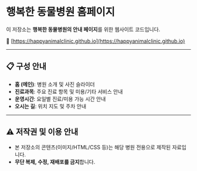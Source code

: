# 행복한 동물병원 홈페이지

이 저장소는 **행복한 동물병원의 안내 페이지**를 위한 웹사이트 코드입니다.  

🔗 [https://happyanimalclinic.github.io](https://happyanimalclinic.github.io)

---

## 📋 구성 안내

- **홈 (메인)**: 병원 소개 및 사진 슬라이더
- **진료과목**: 주요 진료 항목 및 미용/기타 서비스 안내
- **운영시간**: 요일별 진료/미용 가능 시간 안내
- **오시는 길**: 위치 지도 및 주차 안내

---

## ⚠️ 저작권 및 이용 안내

- 본 저장소의 콘텐츠(이미지/HTML/CSS 등)는 해당 병원 전용으로 제작된 자료입니다.
- **무단 복제, 수정, 재배포를 금지**합니다.


